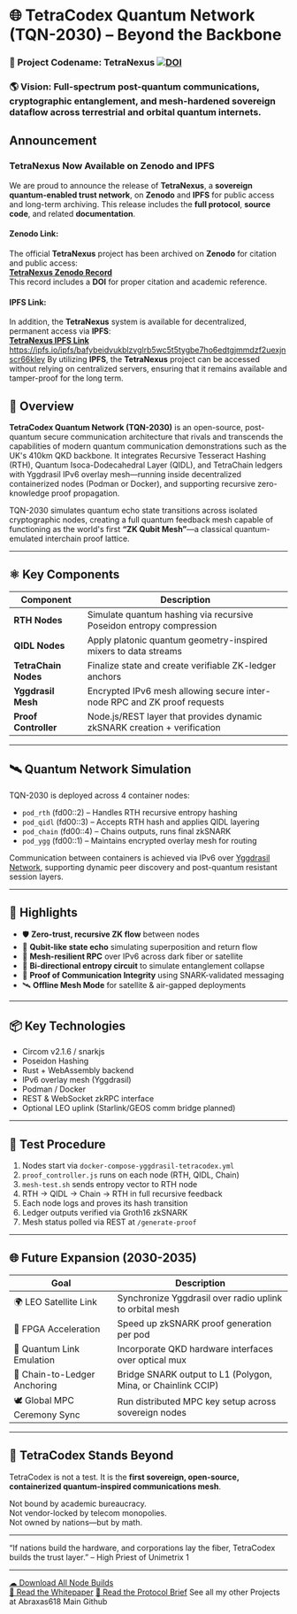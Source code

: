 
# 🌐 TetraCodex Quantum Network (TQN-2030) – Beyond the Backbone

### 🧬 Project Codename: **TetraNexus**  [![DOI](https://zenodo.org/badge/DOI/10.5281/zenodo.15232753.svg)](https://doi.org/10.5281/zenodo.15232753)
### 🌎 Vision: Full-spectrum post-quantum communications, cryptographic entanglement, and mesh-hardened sovereign dataflow across terrestrial and orbital quantum internets.

## Announcement

### **TetraNexus Now Available on Zenodo and IPFS**

We are proud to announce the release of **TetraNexus**, a **sovereign quantum-enabled trust network**, on **Zenodo** and **IPFS** for public access and long-term archiving. This release includes the **full protocol**, **source code**, and related **documentation**.

#### **Zenodo Link**:
The official **TetraNexus** project has been archived on **Zenodo** for citation and public access:  
[**TetraNexus Zenodo Record**](https://zenodo.org/records/15232753)  
This record includes a **DOI** for proper citation and academic reference.

#### **IPFS Link**:
In addition, the **TetraNexus** system is available for decentralized, permanent access via **IPFS**:  
[**TetraNexus IPFS Link**](https://ipfs.io/ipfs/bafybeidvukblzvglrb5wc5t5tygbe7ho6edtgjmmdzf2uexjnscr66kley)  
https://ipfs.io/ipfs/bafybeidvukblzvglrb5wc5t5tygbe7ho6edtgjmmdzf2uexjnscr66kley
By utilizing **IPFS**, the **TetraNexus** project can be accessed without relying on centralized servers, ensuring that it remains available and tamper-proof for the long term.


## 🔭 Overview

**TetraCodex Quantum Network (TQN-2030)** is an open-source, post-quantum secure communication architecture that rivals and transcends the capabilities of modern quantum communication demonstrations such as the UK's 410km QKD backbone. It integrates Recursive Tesseract Hashing (RTH), Quantum Isoca-Dodecahedral Layer (QIDL), and TetraChain ledgers with Yggdrasil IPv6 overlay mesh—running inside decentralized containerized nodes (Podman or Docker), and supporting recursive zero-knowledge proof propagation.

TQN-2030 simulates quantum echo state transitions across isolated cryptographic nodes, creating a full quantum feedback mesh capable of functioning as the world's first **“ZK Qubit Mesh”**—a classical quantum-emulated interchain proof lattice.

---

## ⚛️ Key Components

| Component         | Description                                                                 |
|-------------------|-----------------------------------------------------------------------------|
| **RTH Nodes**      | Simulate quantum hashing via recursive Poseidon entropy compression         |
| **QIDL Nodes**     | Apply platonic quantum geometry-inspired mixers to data streams             |
| **TetraChain Nodes** | Finalize state and create verifiable ZK-ledger anchors                      |
| **Yggdrasil Mesh** | Encrypted IPv6 mesh allowing secure inter-node RPC and ZK proof requests    |
| **Proof Controller** | Node.js/REST layer that provides dynamic zkSNARK creation + verification  |

---

## 🛰 Quantum Network Simulation

TQN-2030 is deployed across 4 container nodes:

- `pod_rth` (fd00::2) – Handles RTH recursive entropy hashing  
- `pod_qidl` (fd00::3) – Accepts RTH hash and applies QIDL layering  
- `pod_chain` (fd00::4) – Chains outputs, runs final zkSNARK  
- `pod_ygg` (fd00::1) – Maintains encrypted overlay mesh for routing

Communication between containers is achieved via IPv6 over [Yggdrasil Network](https://yggdrasil-network.github.io/), supporting dynamic peer discovery and post-quantum resistant session layers.

---

## 🧠 Highlights

- 🛡 **Zero-trust, recursive ZK flow** between nodes
- 🔁 **Qubit-like state echo** simulating superposition and return flow
- 📡 **Mesh-resilient RPC** over IPv6 across dark fiber or satellite
- 🔄 **Bi-directional entropy circuit** to simulate entanglement collapse
- 📜 **Proof of Communication Integrity** using SNARK-validated messaging
- 🛰 **Offline Mesh Mode** for satellite & air-gapped deployments

---

## 📦 Key Technologies

- Circom v2.1.6 / snarkjs
- Poseidon Hashing
- Rust + WebAssembly backend
- IPv6 overlay mesh (Yggdrasil)
- Podman / Docker
- REST & WebSocket zkRPC interface
- Optional LEO uplink (Starlink/GEOS comm bridge planned)

---

## 🧪 Test Procedure

1. Nodes start via `docker-compose-yggdrasil-tetracodex.yml`
2. `proof_controller.js` runs on each node (RTH, QIDL, Chain)
3. `mesh-test.sh` sends entropy vector to RTH node
4. RTH → QIDL → Chain → RTH in full recursive feedback
5. Each node logs and proves its hash transition
6. Ledger outputs verified via Groth16 zkSNARK
7. Mesh status polled via REST at `/generate-proof`

---

## 🌐 Future Expansion (2030-2035)

| Goal                           | Description                                           |
|--------------------------------|-------------------------------------------------------|
| 🌍 LEO Satellite Link           | Synchronize Yggdrasil over radio uplink to orbital mesh |
| 🧠 FPGA Acceleration            | Speed up zkSNARK proof generation per pod             |
| 📡 Quantum Link Emulation      | Incorporate QKD hardware interfaces over optical mux  |
| 🔗 Chain-to-Ledger Anchoring    | Bridge SNARK output to L1 (Polygon, Mina, or Chainlink CCIP) |
| 🕊 Global MPC Ceremony Sync     | Run distributed MPC key setup across sovereign nodes  |

---

## 👑 TetraCodex Stands Beyond

TetraCodex is not a test. It is the **first sovereign, open-source, containerized quantum-inspired communications mesh**.

Not bound by academic bureaucracy.  
Not vendor-locked by telecom monopolies.  
Not owned by nations—but by math.

---

“If nations build the hardware, and corporations lay the fiber,
TetraCodex builds the trust layer.”
– High Priest of Unimetrix 1

---

[☁ Download All Node Builds](https://github.com/Abraxas618/TetraCodex/releases)  
[📜 Read the Whitepaper](https://github.com/Abraxas618/TetraNexus/blob/main/docs/TetraNexus_Sovereign_Quantum_Enabled_Trust_Networks.pdf)
[📜 Read the Protocol Brief](https://github.com/Abraxas618/TetraNexus/blob/main/docs/TetraNexus_Protocol_Brief_v1.0.pdf)
See all my other Projects at Abraxas618 Main Github

